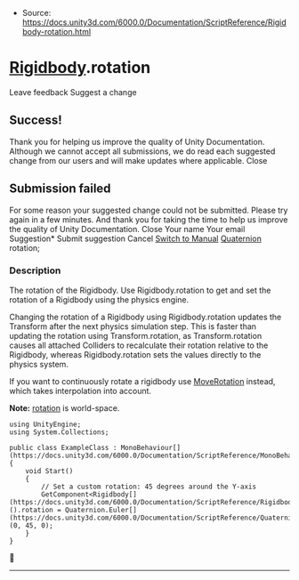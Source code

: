 * Source: https://docs.unity3d.com/6000.0/Documentation/ScriptReference/Rigidbody-rotation.html

#  [Rigidbody](https://docs.unity3d.com/6000.0/Documentation/ScriptReference/Rigidbody.html).rotation
Leave feedback
Suggest a change
## Success!
Thank you for helping us improve the quality of Unity Documentation. Although we cannot accept all submissions, we do read each suggested change from our users and will make updates where applicable.
Close
## Submission failed
For some reason your suggested change could not be submitted. Please <a>try again</a> in a few minutes. And thank you for taking the time to help us improve the quality of Unity Documentation.
Close
Your name Your email Suggestion* Submit suggestion
Cancel
[Switch to Manual](https://docs.unity3d.com/6000.0/Documentation/Manual/class-Rigidbody.html "Go to Rigidbody Component in the Manual")
[Quaternion](https://docs.unity3d.com/6000.0/Documentation/ScriptReference/Quaternion.html) rotation; 
### Description
The rotation of the Rigidbody.
Use Rigidbody.rotation to get and set the rotation of a Rigidbody using the physics engine.  
  
Changing the rotation of a Rigidbody using Rigidbody.rotation updates the Transform after the next physics simulation step. This is faster than updating the rotation using Transform.rotation, as Transform.rotation causes all attached Colliders to recalculate their rotation relative to the Rigidbody, whereas Rigidbody.rotation sets the values directly to the physics system.  
  
If you want to continuously rotate a rigidbody use [MoveRotation](https://docs.unity3d.com/6000.0/Documentation/ScriptReference/Rigidbody.MoveRotation.html) instead, which takes interpolation into account.  
  
**Note:** [rotation](https://docs.unity3d.com/6000.0/Documentation/ScriptReference/Rigidbody-rotation.html) is world-space. 
```
using UnityEngine;
using System.Collections;  
  
public class ExampleClass : MonoBehaviour[](https://docs.unity3d.com/6000.0/Documentation/ScriptReference/MonoBehaviour.html)
{
    void Start()
    {
        // Set a custom rotation: 45 degrees around the Y-axis
        GetComponent<Rigidbody[](https://docs.unity3d.com/6000.0/Documentation/ScriptReference/Rigidbody.html)>().rotation = Quaternion.Euler[](https://docs.unity3d.com/6000.0/Documentation/ScriptReference/Quaternion.Euler.html)(0, 45, 0);
    }
}

```

* * *
